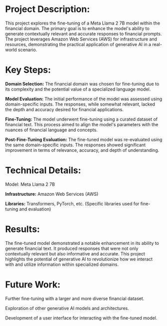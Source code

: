 # Project Description:

This project explores the fine-tuning of a Meta Llama 2 7B model within the financial domain. The primary goal is to enhance the model's ability to generate contextually relevant and accurate responses to financial prompts. The project leverages Amazon Web Services (AWS) for infrastructure and resources, demonstrating the practical application of generative AI in a real-world scenario.

# **Key Steps:**

**Domain Selection:** The financial domain was chosen for fine-tuning due to its complexity and the potential value of a specialized language model.

**Model Evaluation:** The initial performance of the model was assessed using domain-specific inputs. The responses, while somewhat relevant, lacked the depth and accuracy desired for financial applications.

**Fine-Tuning:** The model underwent fine-tuning using a curated dataset of financial text. This process aimed to align the model's parameters with the nuances of financial language and concepts.

**Post-Fine-Tuning Evaluation:** The fine-tuned model was re-evaluated using the same domain-specific inputs. The responses showed significant improvement in terms of relevance, accuracy, and depth of understanding.

# Technical Details:

Model: Meta Llama 2 7B

**Infrastructure:** Amazon Web Services (AWS)

**Libraries:** Transformers, PyTorch, etc. (Specific libraries used for fine-tuning and evaluation)

# Results:

The fine-tuned model demonstrated a notable enhancement in its ability to generate financial text. It produced responses that were not only contextually relevant but also informative and accurate. This project highlights the potential of generative AI to revolutionize how we interact with and utilize information within specialized domains.

# Future Work:

Further fine-tuning with a larger and more diverse financial dataset.

Exploration of other generative AI models and architectures.

Development of a user interface for interacting with the fine-tuned model.
